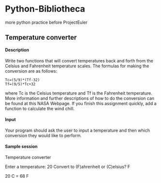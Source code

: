 # Python-Bibliotheca
more python practice before ProjectEuler

## Temperature converter

#### Description

  Write two functions that will convert temperatures back and forth from the Celsius and Fahrenheit temperature scales. The formulas for making the conversion are as follows:

    Tc=(5/9)*(Tf-32)
    Tf=(9/5)*Tc+32
  where Tc is the Celsius temperature and Tf is the Fahrenheit temperature. More information and further descriptions of how to do the conversion can be found at this NASA Webpage. If you finish this assignment quickly, add a function to calculate the wind chill.

#### Input

Your program should ask the user to input a temperature and then which conversion they would like to perform.

#### Sample session

Temperature converter

Enter a temperature: 20
Convert to (F)ahrenheit or (C)elsius? F

20 C = 68 F
